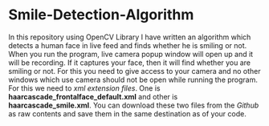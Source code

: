 # Smile-Detection-Algorithm

In this repository using OpenCV Library I have written an algorithm which detects a human face in live feed and finds whether he is smiling or not. When you run the program, live camera popup window will open up and it will be recording. If it captures your face, then it will find whether you are smiling or not. For this you need to give access to your camera and no other windows which use camera should not be open while running the program. For this we need to *xml extension files*. One is **haarcascade_frontalface_default.xml** and other is **haarcascade_smile.xml**. You can download these two files from the *Github* as raw contents and save them in the same destination as of your code.
